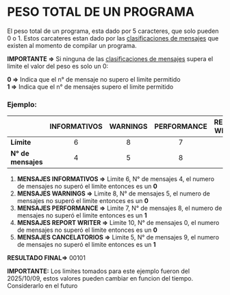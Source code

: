 # PESO TOTAL DE UN PROGRAMA
El peso total de un programa, esta dado por 5 caracteres, que solo pueden 0 o 1. Estos carcateres estan dado por las <a href="index.html#/pages/classification_msg.md" target="_blank">clasificaciones de mensajes</a> que existen al momento de compilar un programa.

**IMPORTANTE =>** Si ninguna de las <a href="index.html#/pages/classification_msg.md" target="_blank">clasificaciones de mensajes</a> supera el limite el valor del peso es solo un  0:

 **0 =>** Indica que el n° de mensaje no supero el limite permitido <br/>
 **1 =>** Indica que el n° de mensajes supero el limite permitido


### Ejemplo:

|                 | INFORMATIVOS | WARNINGS | PERFORMANCE | REPORT WRITER | CANCELATORIOS |
|-----------------|:-----------:|:--------:|:-----------:|:-------------:|:-------------:|
| **Límite**          | 6            | 8         | 7            | 10             | 5              |
| **N° de mensajes**  |       4       |    5       |     8         |       0         |      9          |


1. **MENSAJES INFORMATIVOS =>** Limite 6, N° de mensajes 4, el numero de mensajes no superó el limite entonces es un **0**
2. **MENSAJES WARNINGS =>** Limite 8, N° de mensajes 5, el numero de mensajes no superó el limite entonces es un **0**
3. **MENSAJES PERFORMANCE =>** Limite 7, N° de mensajes 8, el numero de mensajes no superó el limite entonces es un **1**
4. **MENSAJES REPORT WRITER =>** Limite 10, N° de mensajes 0, el numero de mensajes no superó el limite entonces es un **0**
5. **MENSAJES CANCELATORIOS =>** Limite 5, N° de mensajes 9, el numero de mensajes no superó el limite entonces es un **1**
   
**RESULTADO FINAL=>** 00101

<div class="important">
<b>IMPORTANTE:</b>
 Los limites tomados para este ejemplo fueron del 2025/10/09, estos valores pueden cambiar en funcion del tiempo. Considerarlo en el futuro
</div>